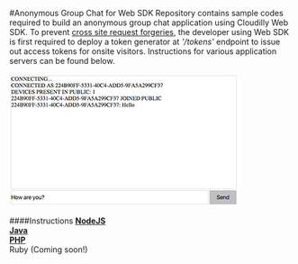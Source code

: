 #Anonymous Group Chat for Web SDK
Repository contains sample codes required to build an anonymous group chat application using Cloudilly Web SDK. To prevent [cross site request forgeries](https://en.wikipedia.org/wiki/Cross-site_request_forgery), the developer using Web SDK is first required to deploy a token generator at _'/tokens'_ endpoint to issue out access tokens for onsite visitors. Instructions for various application servers can be found below.

![Anonymous](https://github.com/cloudilly/images/blob/master/web_anonymous.png)

####Instructions
**[NodeJS](../../wiki/NodeJS)**<br>
**[Java](../../wiki/Java)**<br>
**[PHP](../../wiki/PHP)**<br>
Ruby (Coming soon!)<br>
